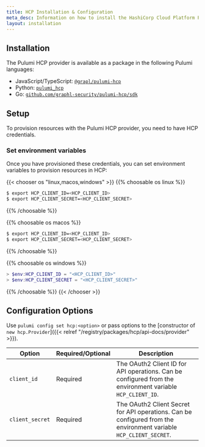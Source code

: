 ```yaml
---
title: HCP Installation & Configuration
meta_desc: Information on how to install the HashiCorp Cloud Platform Provider for Pulumi.
layout: installation
---
```


## Installation

The Pulumi HCP provider is available as a package in the following Pulumi languages:

* JavaScript/TypeScript: [`@grapl/pulumi-hcp`](https://www.npmjs.com/package/@grapl/pulumi-hcp)
* Python: [`pulumi_hcp`](https://pypi.org/project/pulumi-hcp/)
* Go: [`github.com/graphl-security/pulumi-hcp/sdk`](https://pkg.go.dev/github.com/grapl-security/pulumi-hcp/sdk)

## Setup

To provision resources with the Pulumi HCP provider, you need to have
HCP credentials.

### Set environment variables

Once you have provisioned these credentials, you can set environment
variables to provision resources in HCP:

{{< chooser os "linux,macos,windows" >}}
{{% choosable os linux %}}

```bash
$ export HCP_CLIENT_ID=<HCP_CLIENT_ID>
$ export HCP_CLIENT_SECRET=<HCP_CLIENT_SECRET>
```

{{% /choosable %}}

{{% choosable os macos %}}

```bash
$ export HCP_CLIENT_ID=<HCP_CLIENT_ID>
$ export HCP_CLIENT_SECRET=<HCP_CLIENT_SECRET>
```

{{% /choosable %}}

{{% choosable os windows %}}

```powershell
> $env:HCP_CLIENT_ID = "<HCP_CLIENT_ID>"
> $env:HCP_CLIENT_SECRET = "<HCP_CLIENT_SECRET>"
```

{{% /choosable %}}
{{< /chooser >}}

## Configuration Options

Use `pulumi config set hcp:<option>` or pass options to the [constructor of `new hcp.Provider`]({{< relref "/registry/packages/hcp/api-docs/provider" >}}).

| Option          | Required/Optional | Description                                                                                                       |
|-----------------|-------------------|-------------------------------------------------------------------------------------------------------------------|
| `client_id`     | Required          | The OAuth2 Client ID for API operations. Can be configured from the environment variable `HCP_CLIENT_ID`.         |
| `client_secret` | Required          | The OAuth2 Client Secret for API operations. Can be configured from the environment variable `HCP_CLIENT_SECRET`. |
